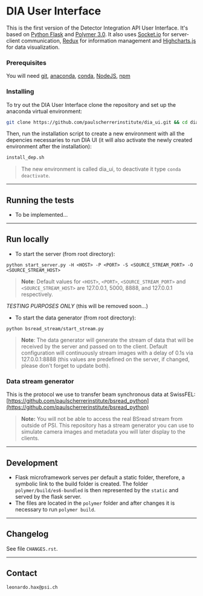 # DIA User Interface

This is the first version of the Detector Integration API User Interface. It's based on [Python Flask](http://flask.pocoo.org/) and [Polymer 3.0](https://www.polymer-project.org/). It also uses [Socket.io](https://socket.io/) for server-client communication, [Redux](https://redux.js.org/) for information management and [Highcharts.js](https://www.highcharts.com/) for data visualization.

### Prerequisites

You will need [git](www.git.org), [anaconda](https://www.anaconda.com/distribution/), [conda](https://docs.conda.io/en/latest/), [NodeJS](https://nodejs.org/en/), [npm](https://www.npmjs.com/)

### Installing

To try out the DIA User Interface clone the repository and set up the anaconda virtual environment:

```bash
git clone https://github.com/paulscherrerinstitute/dia_ui.git && cd dia_ui
```

Then, run the installation script to create a new environment with all the depencies necessaries to run DIA UI (it will also activate the newly created environment after the installation):

```bash
install_dep.sh
```
> The new environment is called dia_ui, to deactivate it type `conda deactivate`.

-------------------------
## Running the tests
- To be implemented...

-------------------------
## Run locally

- To start the server (from root directory):
```
python start_server.py -H <HOST> -P <PORT> -S <SOURCE_STREAM_PORT> -O <SOURCE_STREAM_HOST>
```

> **Note**: Default values for `<HOST>`, `<PORT>`, `<SOURCE_STREAM_PORT>` and `<SOURCE_STREAM_HOST>` are 127.0.0.1, 5000, 8888, and 127.0.0.1 respectively.

*TESTING PURPOSES ONLY* (this will be removed soon...)
- To start the data generator (from root directory):
```
python bsread_stream/start_stream.py
```
> **Note**: The data generator will generate the stream of data that will be received by the server and passed on to the client. Default configuration will continuously stream images with a delay of 0.1s via 127.0.0.1:8888 (this values are predefined on the server, if changed, please don't forget to update both).

### Data stream generator

This is the protocol we use to transfer beam synchronous data at SwissFEL: [https://github.com/paulscherrerinstitute/bsread_python](https://github.com/paulscherrerinstitute/bsread_python)

> **Note:** You will not be able to access the real BSread stream from outside of PSI. This repository has a stream generator you can use to simulate camera images and metadata you will later display to the clients. 


-------------------------
## Development
- Flask microframework serves per default a static folder, therefore, a symbolic link to the build folder is created. The folder `polymer/build/es6-bundled` is then represented by the `static` and served by the flask server.
- The files are located in the `polymer` folder and after changes it is necessary to run `polymer build`.

-------------------------
## Changelog

See file `CHANGES.rst`.

-------------------------
## Contact
```
leonardo.hax@psi.ch








